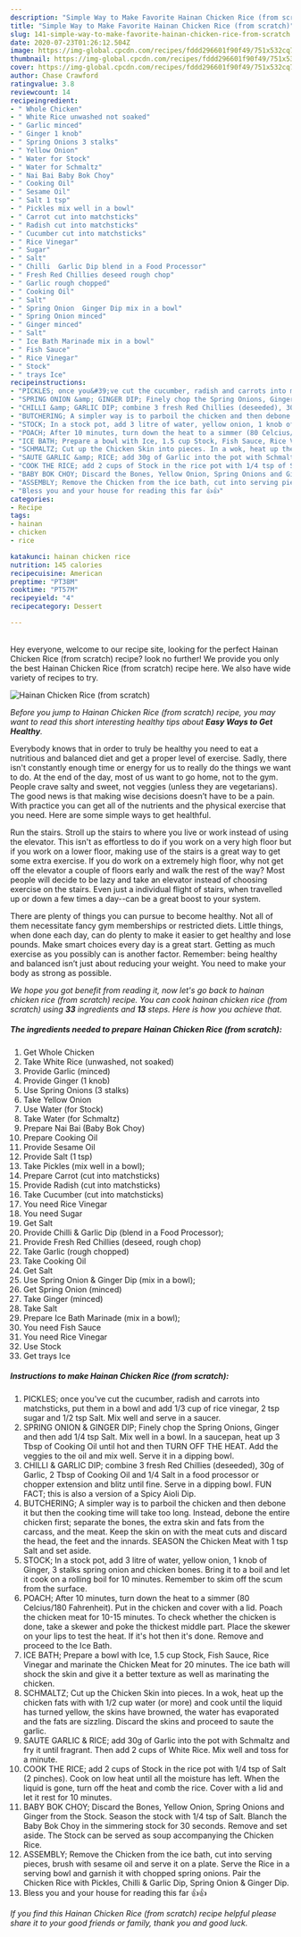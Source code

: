 ```yaml
---
description: "Simple Way to Make Favorite Hainan Chicken Rice (from scratch)"
title: "Simple Way to Make Favorite Hainan Chicken Rice (from scratch)"
slug: 141-simple-way-to-make-favorite-hainan-chicken-rice-from-scratch
date: 2020-07-23T01:26:12.504Z
image: https://img-global.cpcdn.com/recipes/fddd296601f90f49/751x532cq70/hainan-chicken-rice-from-scratch-recipe-main-photo.jpg
thumbnail: https://img-global.cpcdn.com/recipes/fddd296601f90f49/751x532cq70/hainan-chicken-rice-from-scratch-recipe-main-photo.jpg
cover: https://img-global.cpcdn.com/recipes/fddd296601f90f49/751x532cq70/hainan-chicken-rice-from-scratch-recipe-main-photo.jpg
author: Chase Crawford
ratingvalue: 3.8
reviewcount: 14
recipeingredient:
- " Whole Chicken"
- " White Rice unwashed not soaked"
- " Garlic minced"
- " Ginger 1 knob"
- " Spring Onions 3 stalks"
- " Yellow Onion"
- " Water for Stock"
- " Water for Schmaltz"
- " Nai Bai Baby Bok Choy"
- " Cooking Oil"
- " Sesame Oil"
- " Salt 1 tsp"
- " Pickles mix well in a bowl"
- " Carrot cut into matchsticks"
- " Radish cut into matchsticks"
- " Cucumber cut into matchsticks"
- " Rice Vinegar"
- " Sugar"
- " Salt"
- " Chilli  Garlic Dip blend in a Food Processor"
- " Fresh Red Chillies deseed rough chop"
- " Garlic rough chopped"
- " Cooking Oil"
- " Salt"
- " Spring Onion  Ginger Dip mix in a bowl"
- " Spring Onion minced"
- " Ginger minced"
- " Salt"
- " Ice Bath Marinade mix in a bowl"
- " Fish Sauce"
- " Rice Vinegar"
- " Stock"
- " trays Ice"
recipeinstructions:
- "PICKLES; once you&#39;ve cut the cucumber, radish and carrots into matchsticks, put them in a bowl and add 1/3 cup of rice vinegar, 2 tsp sugar and 1/2 tsp Salt. Mix well and serve in a saucer."
- "SPRING ONION &amp; GINGER DIP; Finely chop the Spring Onions, Ginger and then add 1/4 tsp Salt. Mix well in a bowl. In a saucepan, heat up 3 Tbsp of Cooking Oil until hot and then TURN OFF THE HEAT. Add the veggies to the oil and mix well. Serve it in a dipping bowl."
- "CHILLI &amp; GARLIC DIP; combine 3 fresh Red Chillies (deseeded), 30g of Garlic, 2 Tbsp of Cooking Oil and 1/4 Salt in a food processor or chopper extension and blitz until fine. Serve in a dipping bowl. FUN FACT; this is also a version of a Spicy Aioli Dip."
- "BUTCHERING; A simpler way is to parboil the chicken and then debone it but then the cooking time will take too long. Instead, debone the entire chicken first; separate the bones, the extra skin and fats from the carcass, and the meat. Keep the skin on with the meat cuts and discard the head, the feet and the innards. SEASON the Chicken Meat with 1 tsp Salt and set aside."
- "STOCK; In a stock pot, add 3 litre of water, yellow onion, 1 knob of Ginger, 3 stalks spring onion and chicken bones. Bring it to a boil and let it cook on a rolling boil for 10 minutes. Remember to skim off the scum from the surface."
- "POACH; After 10 minutes, turn down the heat to a simmer (80 Celcius/180 Fahrenheit). Put in the chicken and cover with a lid. Poach the chicken meat for 10-15 minutes. To check whether the chicken is done, take a skewer and poke the thickest middle part. Place the skewer on your lips to test the heat. If it&#39;s hot then it&#39;s done. Remove and proceed to the Ice Bath."
- "ICE BATH; Prepare a bowl with Ice, 1.5 cup Stock, Fish Sauce, Rice Vinegar and marinate the Chicken Meat for 20 minutes. The ice bath will shock the skin and give it a better texture as well as marinating the chicken."
- "SCHMALTZ; Cut up the Chicken Skin into pieces. In a wok, heat up the chicken fats with with 1/2 cup water (or more) and cook until the liquid has turned yellow, the skins have browned, the water has evaporated and the fats are sizzling. Discard the skins and proceed to saute the garlic."
- "SAUTE GARLIC &amp; RICE; add 30g of Garlic into the pot with Schmaltz and fry it until fragrant. Then add 2 cups of White Rice. Mix well and toss for a minute."
- "COOK THE RICE; add 2 cups of Stock in the rice pot with 1/4 tsp of Salt (2 pinches). Cook on low heat until all the moisture has left. When the liquid is gone, turn off the heat and comb the rice. Cover with a lid and let it rest for 10 minutes."
- "BABY BOK CHOY; Discard the Bones, Yellow Onion, Spring Onions and Ginger from the Stock. Season the stock with 1/4 tsp of Salt. Blanch the Baby Bok Choy in the simmering stock for 30 seconds. Remove and set aside. The Stock can be served as soup accompanying the Chicken Rice."
- "ASSEMBLY; Remove the Chicken from the ice bath, cut into serving pieces, brush with sesame oil and serve it on a plate. Serve the Rice in a serving bowl and garnish it with chopped spring onions. Pair the Chicken Rice with Pickles, Chilli &amp; Garlic Dip, Spring Onion &amp; Ginger Dip."
- "Bless you and your house for reading this far 👍👍"
categories:
- Recipe
tags:
- hainan
- chicken
- rice

katakunci: hainan chicken rice 
nutrition: 145 calories
recipecuisine: American
preptime: "PT38M"
cooktime: "PT57M"
recipeyield: "4"
recipecategory: Dessert

---
```

<br>
Hey everyone, welcome to our recipe site, looking for the perfect Hainan Chicken Rice (from scratch) recipe? look no further! We provide you only the best Hainan Chicken Rice (from scratch) recipe here. We also have wide variety of recipes to try.
<br>


![Hainan Chicken Rice (from scratch)](https://img-global.cpcdn.com/recipes/fddd296601f90f49/751x532cq70/hainan-chicken-rice-from-scratch-recipe-main-photo.jpg)

<i>Before you jump to Hainan Chicken Rice (from scratch) recipe, you may want to read this short interesting healthy tips about <strong>Easy Ways to Get Healthy</strong>.</i>

Everybody knows that in order to truly be healthy you need to eat a nutritious and balanced diet and get a proper level of exercise. Sadly, there isn't constantly enough time or energy for us to really do the things we want to do. At the end of the day, most of us want to go home, not to the gym. People crave salty and sweet, not veggies (unless they are vegetarians). The good news is that making wise decisions doesn’t have to be a pain. With practice you can get all of the nutrients and the physical exercise that you need. Here are some simple ways to get healthful.

Run the stairs. Stroll up the stairs to where you live or work instead of using the elevator. This isn't as effortless to do if you work on a very high floor but if you work on a lower floor, making use of the stairs is a great way to get some extra exercise. If you do work on a extremely high floor, why not get off the elevator a couple of floors early and walk the rest of the way? Most people will decide to be lazy and take an elevator instead of choosing exercise on the stairs. Even just a individual flight of stairs, when travelled up or down a few times a day--can be a great boost to your system. 

There are plenty of things you can pursue to become healthy. Not all of them necessitate fancy gym memberships or restricted diets. Little things, when done each day, can do plenty to make it easier to get healthy and lose pounds. Make smart choices every day is a great start. Getting as much exercise as you possibly can is another factor. Remember: being healthy and balanced isn’t just about reducing your weight. You need to make your body as strong as possible. 


<i>We hope you got benefit from reading it, now let's go back to hainan chicken rice (from scratch) recipe. You can cook hainan chicken rice (from scratch) using <strong>33</strong> ingredients and <strong>13</strong> steps. Here is how you achieve that.
</i>

##### The ingredients needed to prepare Hainan Chicken Rice (from scratch):

1. Get  Whole Chicken
1. Take  White Rice (unwashed, not soaked)
1. Provide  Garlic (minced)
1. Provide  Ginger (1 knob)
1. Use  Spring Onions (3 stalks)
1. Take  Yellow Onion
1. Use  Water (for Stock)
1. Take  Water (for Schmaltz)
1. Prepare  Nai Bai (Baby Bok Choy)
1. Prepare  Cooking Oil
1. Provide  Sesame Oil
1. Provide  Salt (1 tsp)
1. Take  Pickles (mix well in a bowl);
1. Prepare  Carrot (cut into matchsticks)
1. Provide  Radish (cut into matchsticks)
1. Take  Cucumber (cut into matchsticks)
1. You need  Rice Vinegar
1. You need  Sugar
1. Get  Salt
1. Provide  Chilli &amp; Garlic Dip (blend in a Food Processor);
1. Provide  Fresh Red Chillies (deseed, rough chop)
1. Take  Garlic (rough chopped)
1. Take  Cooking Oil
1. Get  Salt
1. Use  Spring Onion &amp; Ginger Dip (mix in a bowl);
1. Get  Spring Onion (minced)
1. Take  Ginger (minced)
1. Take  Salt
1. Prepare  Ice Bath Marinade (mix in a bowl);
1. You need  Fish Sauce
1. You need  Rice Vinegar
1. Use  Stock
1. Get  trays Ice


##### Instructions to make Hainan Chicken Rice (from scratch):

1. PICKLES; once you&#39;ve cut the cucumber, radish and carrots into matchsticks, put them in a bowl and add 1/3 cup of rice vinegar, 2 tsp sugar and 1/2 tsp Salt. Mix well and serve in a saucer.
1. SPRING ONION &amp; GINGER DIP; Finely chop the Spring Onions, Ginger and then add 1/4 tsp Salt. Mix well in a bowl. In a saucepan, heat up 3 Tbsp of Cooking Oil until hot and then TURN OFF THE HEAT. Add the veggies to the oil and mix well. Serve it in a dipping bowl.
1. CHILLI &amp; GARLIC DIP; combine 3 fresh Red Chillies (deseeded), 30g of Garlic, 2 Tbsp of Cooking Oil and 1/4 Salt in a food processor or chopper extension and blitz until fine. Serve in a dipping bowl. FUN FACT; this is also a version of a Spicy Aioli Dip.
1. BUTCHERING; A simpler way is to parboil the chicken and then debone it but then the cooking time will take too long. Instead, debone the entire chicken first; separate the bones, the extra skin and fats from the carcass, and the meat. Keep the skin on with the meat cuts and discard the head, the feet and the innards. SEASON the Chicken Meat with 1 tsp Salt and set aside.
1. STOCK; In a stock pot, add 3 litre of water, yellow onion, 1 knob of Ginger, 3 stalks spring onion and chicken bones. Bring it to a boil and let it cook on a rolling boil for 10 minutes. Remember to skim off the scum from the surface.
1. POACH; After 10 minutes, turn down the heat to a simmer (80 Celcius/180 Fahrenheit). Put in the chicken and cover with a lid. Poach the chicken meat for 10-15 minutes. To check whether the chicken is done, take a skewer and poke the thickest middle part. Place the skewer on your lips to test the heat. If it&#39;s hot then it&#39;s done. Remove and proceed to the Ice Bath.
1. ICE BATH; Prepare a bowl with Ice, 1.5 cup Stock, Fish Sauce, Rice Vinegar and marinate the Chicken Meat for 20 minutes. The ice bath will shock the skin and give it a better texture as well as marinating the chicken.
1. SCHMALTZ; Cut up the Chicken Skin into pieces. In a wok, heat up the chicken fats with with 1/2 cup water (or more) and cook until the liquid has turned yellow, the skins have browned, the water has evaporated and the fats are sizzling. Discard the skins and proceed to saute the garlic.
1. SAUTE GARLIC &amp; RICE; add 30g of Garlic into the pot with Schmaltz and fry it until fragrant. Then add 2 cups of White Rice. Mix well and toss for a minute.
1. COOK THE RICE; add 2 cups of Stock in the rice pot with 1/4 tsp of Salt (2 pinches). Cook on low heat until all the moisture has left. When the liquid is gone, turn off the heat and comb the rice. Cover with a lid and let it rest for 10 minutes.
1. BABY BOK CHOY; Discard the Bones, Yellow Onion, Spring Onions and Ginger from the Stock. Season the stock with 1/4 tsp of Salt. Blanch the Baby Bok Choy in the simmering stock for 30 seconds. Remove and set aside. The Stock can be served as soup accompanying the Chicken Rice.
1. ASSEMBLY; Remove the Chicken from the ice bath, cut into serving pieces, brush with sesame oil and serve it on a plate. Serve the Rice in a serving bowl and garnish it with chopped spring onions. Pair the Chicken Rice with Pickles, Chilli &amp; Garlic Dip, Spring Onion &amp; Ginger Dip.
1. Bless you and your house for reading this far 👍👍


<i>If you find this Hainan Chicken Rice (from scratch) recipe helpful please share it to your good friends or family, thank you and good luck.</i>
